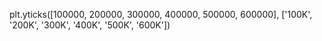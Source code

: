 plt.yticks([100000, 200000, 300000, 400000, 500000, 600000], ['100K', '200K', '300K', '400K', '500K', '600K'])
